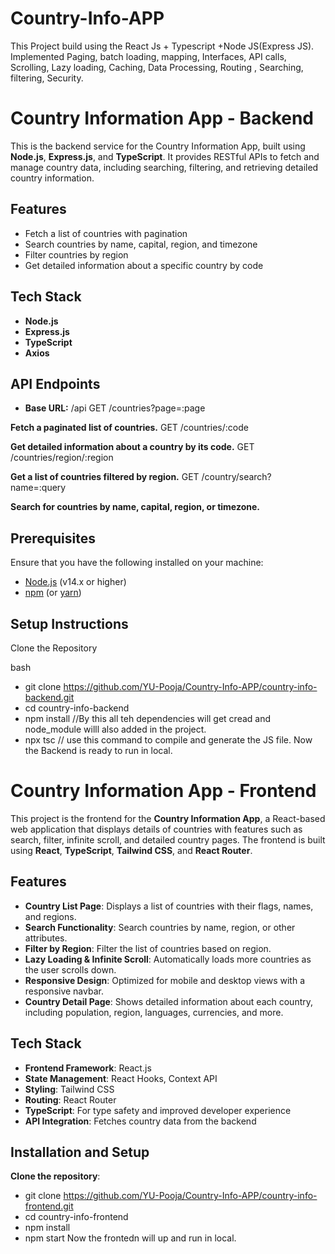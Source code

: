 # Country-Info-APP
This Project build using the React Js + Typescript +Node JS(Express JS). Implemented Paging, batch loading, mapping, Interfaces, API calls, Scrolling, Lazy loading, Caching,  Data Processing, Routing , Searching, filtering, Security. 

# Country Information App - Backend
This is the backend service for the Country Information App, built using **Node.js**, **Express.js**, and **TypeScript**. It provides RESTful APIs to fetch and manage country data, including searching, filtering, and retrieving detailed country information.

## Features
- Fetch a list of countries with pagination
- Search countries by name, capital, region, and timezone
- Filter countries by region
- Get detailed information about a specific country by code

## Tech Stack

- **Node.js**
- **Express.js**
- **TypeScript**
- **Axios**

## API Endpoints

- **Base URL:** /api
GET /countries?page=:page

**Fetch a paginated list of countries.**
GET /countries/:code

**Get detailed information about a country by its code.**
GET /countries/region/:region

**Get a list of countries filtered by region.**
GET /country/search?name=:query

**Search for countries by name, capital, region, or timezone.**

## Prerequisites
Ensure that you have the following installed on your machine:

- [Node.js](https://nodejs.org/) (v14.x or higher)
- [npm](https://www.npmjs.com/) (or [yarn](https://yarnpkg.com/))

## Setup Instructions
 Clone the Repository

bash
- git clone https://github.com/YU-Pooja/Country-Info-APP/country-info-backend.git
- cd country-info-backend
- npm install //By this all teh dependencies will get cread and node_module willl also added in the project.
- npx tsc // use this command to compile and generate the JS file.
Now the Backend is ready to run in local.

# Country Information App - Frontend
This project is the frontend for the **Country Information App**, a React-based web application that displays details of countries with features such as search, filter, infinite scroll, and detailed country pages. The frontend is built using **React**, **TypeScript**, **Tailwind CSS**, and **React Router**.

## Features

- **Country List Page**: Displays a list of countries with their flags, names, and regions.
- **Search Functionality**: Search countries by name, region, or other attributes.
- **Filter by Region**: Filter the list of countries based on region.
- **Lazy Loading & Infinite Scroll**: Automatically loads more countries as the user scrolls down.
- **Responsive Design**: Optimized for mobile and desktop views with a responsive navbar.
- **Country Detail Page**: Shows detailed information about each country, including population, region, languages, currencies, and more.

## Tech Stack

- **Frontend Framework**: React.js
- **State Management**: React Hooks, Context API
- **Styling**: Tailwind CSS
- **Routing**: React Router
- **TypeScript**: For type safety and improved developer experience
- **API Integration**: Fetches country data from the backend

## Installation and Setup

**Clone the repository**:
   - git clone https://github.com/YU-Pooja/Country-Info-APP/country-info-frontend.git
   - cd country-info-frontend
   - npm install
   - npm start
Now the frontedn will up and run in local.
